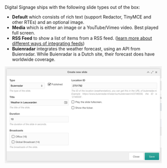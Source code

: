 Digital Signage ships with the following slide types out of the box:

- **Default** which consists of rich text (support Redactor, TinyMCE and other RTEs) and an optional image. 
- **Media** which is either an image or a YouTube/Vimeo video. Best played full screen.
- **RSS Feed** to show a list of items from a RSS feed. ([learn more about different ways of integrating feeds](../RSS_Feeds))
- **Buienradar** integrates the weather forecast, using an API from Buienradar. While Buienradar is a Dutch site, their forecast does have worldwide coverage. 

![Creating a slide](../../images/create-slide.jpg)
